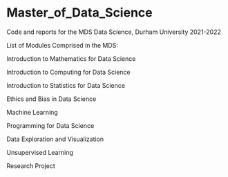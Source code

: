 # Master_of_Data_Science
Code and reports for the MDS Data Science, Durham University 2021-2022

List of Modules Comprised in the MDS:

Introduction to Mathematics for Data Science

Introduction to Computing for Data Science

Introduction to Statistics for Data Science

Ethics and Bias in Data Science

Machine Learning

Programming for Data Science

Data Exploration and Visualization

Unsupervised Learning

Research Project
